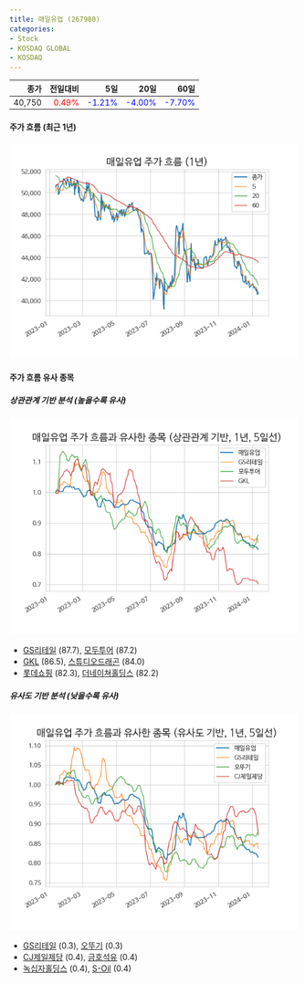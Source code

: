 ```yaml
---
title: 매일유업 (267980)
categories:
- Stock
- KOSDAQ GLOBAL
- KOSDAQ
---
```


|종가|전일대비|5일|20일|60일|
|---:|-------:|--:|---:|---:|
|40,750|<span style="color: red">0.49%</span>|<span style="color: blue">-1.21%</span>|<span style="color: blue">-4.00%</span>|<span style="color: blue">-7.70%</span>|

<!-- more -->


#### 주가 흐름 (최근 1년)
![267980](/assets/images/stock/267980.png)


#### 주가 흐름 유사 종목


##### 상관관계 기반 분석 (높을수록 유사)
![267980](/assets/images/stock/267980_corr.png)
- [GS리테일](/007070/) (87.7), [모두투어](/080160/) (87.2)
- [GKL](/114090/) (86.5), [스튜디오드래곤](/253450/) (84.0)
- [롯데쇼핑](/023530/) (82.3), [더네이쳐홀딩스](/298540/) (82.2)


##### 유사도 기반 분석 (낮을수록 유사)	
![267980](/assets/images/stock/267980_sim.png)
- [GS리테일](/007070/) (0.3), [오뚜기](/007310/) (0.3)
- [CJ제일제당](/097950/) (0.4), [금호석유](/011780/) (0.4)
- [녹십자홀딩스](/005250/) (0.4), [S-Oil](/010950/) (0.4)